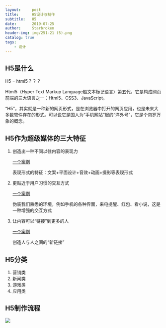 ```yaml
---
layout:     post
title:      H5设计与制作
subtitle:   H5
date:       2019-07-25
author:     Starbroken
header-img: img/251-21 (5).png
catalog: true
tags:
    - 设计
---
```


## H5是什么

H5 = html5？？？

Html5（Hyper Text Markup Language超文本标记语言）第五代，它是构成网页前端的三大语言之一：Html5、CSS3、JavaScript。

“H5”，其实就是一种新的网页形式，是在浏览器中打开的网页应用，也是未来大多数软件存在的形式。可以说它是国人为“手机网站”起的“洋外号”，它是个包罗万象的概念。

## H5作为超级媒体的三大特征



1. 创造出一种不同以往内容的表现力

   [一个案例](http://s.ku-h5.com/s/one-word/index.html)

   表现形式的特征：文案+平面设计+音效+动画+摄影等表现形式

2. 更贴近于用户习惯的交互方式

   [一个案例](http://s.ku-h5.com/s/daomubiji/index.html
   )

   伪装我们熟悉的环境，例如手机的各种界面，来电提醒、红包、看小说，这是一种增强的交互方式

3. 让内容可以“链接”到更多的人

   [一个案例](https://www.bilibili.com/blackboard/gaokaoceyice.html
   )

   创造人与人之间的“新链接”

## H5分类

1. 营销类
2. 新闻类
3. 游戏类
4. 应用类

## H5制作流程

![](https://cloud-minapp-26894.cloud.ifanrusercontent.com/1hqWsF7C7ODyEjhP.png)

